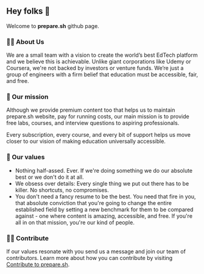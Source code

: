 ## Hey folks 👋

Welcome to **prepare.sh** github page.

### 🙋‍♀️ About Us

We are a small team with a vision to create the world’s best EdTech platform and we believe this is achievable.
Unlike giant corporations like Udemy or Coursera, we're not backed by investors or venture funds. We’re just a group of engineers with a firm belief that education must be accessible, fair, and free.

### 🌈 Our mission

Although we provide premium content too that helps us to maintain prepare.sh website, pay for running costs, our main mission is to provide free labs, courses, and interview questions to aspiring professionals.

Every subscription, every course, and every bit of support helps us move closer to our vision of making education universally accessible.

### 🤝 Our values

- Nothing half-assed. Ever. If we're doing something we do our absolute best or we don't do it at all.
- We obsess over details: Every single thing we put out there has to be killer. No shortcuts, no compromises.
- You don't need a fancy resume to be the best. You need that fire in you, that absolute conviction that you're going to change the entire established field by setting a new benchmark for them to be compared against - one where content is amazing, accessible, and free. If you're all in on that mission, you're our kind of people.

### 👩‍💻 Contribute

If our values resonate with you send us a message and join our team of contributors. Learn more about how you can contribute by visiting [Contribute to prepare.sh](https://prepare.sh/contributors/).
